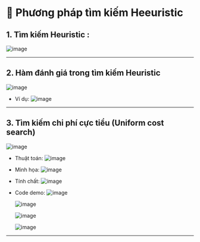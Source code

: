 # 🧩 Phương pháp tìm kiếm Heeuristic 
## 1. Tìm kiếm Heuristic :
![image](https://github.com/fit-hcmus-k21/fundamentals-of-artificial-intelligence/assets/93416202/ee13b493-3bcb-46b0-8beb-5ce5732525a6)

___

## 2. Hàm đánh giá trong tìm kiếm Heuristic 
![image](https://github.com/fit-hcmus-k21/fundamentals-of-artificial-intelligence/assets/93416202/c7f1cdde-e8b4-4156-a3f2-870e22bd3e41)

- Ví dụ:
  ![image](https://github.com/fit-hcmus-k21/fundamentals-of-artificial-intelligence/assets/93416202/2cf5706e-65c2-434d-b648-23546ff462fc)
  
___

## 3. Tìm kiếm chi phí cực tiểu (Uniform cost search)
![image](https://github.com/fit-hcmus-k21/fundamentals-of-artificial-intelligence/assets/93416202/89a3a98a-949d-44f9-9b31-df3984d62c85)

- Thuật toán:
  ![image](https://github.com/fit-hcmus-k21/fundamentals-of-artificial-intelligence/assets/93416202/da8feb4a-8068-40f9-b529-874db357eeeb)

- Minh họa:
  ![image](https://github.com/fit-hcmus-k21/fundamentals-of-artificial-intelligence/assets/93416202/c78687ba-0fa4-4085-9f07-11ed2f08a4d1)

- Tính chất:
  ![image](https://github.com/fit-hcmus-k21/fundamentals-of-artificial-intelligence/assets/93416202/0c03d17e-5451-4841-9b10-5fb3ba330010)

- Code demo:
  ![image](https://github.com/fit-hcmus-k21/fundamentals-of-artificial-intelligence/assets/93416202/a95e3128-d3fe-4922-8056-cfdfccbebda3)

  ![image](https://github.com/fit-hcmus-k21/fundamentals-of-artificial-intelligence/assets/93416202/0106d2cc-c591-4526-9db0-9e7cf5e65ba0)

  ![image](https://github.com/fit-hcmus-k21/fundamentals-of-artificial-intelligence/assets/93416202/55f0fc39-e5ba-4830-8c35-ab3bdc5941b4)

  ![image](https://github.com/fit-hcmus-k21/fundamentals-of-artificial-intelligence/assets/93416202/08d3e02f-51e3-4cc8-9191-c0f8da90022c)

___
